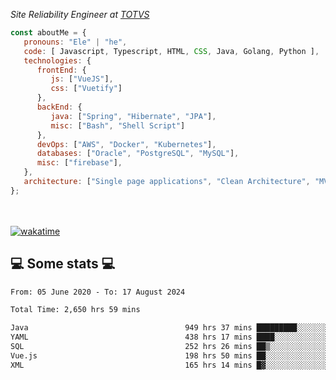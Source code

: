 <p><em>Site Reliability Engineer at <a href="https://www.totvs.com/">TOTVS</a></br>
</em></p>


```javascript
const aboutMe = {
   pronouns: "Ele" | "he",
   code: [ Javascript, Typescript, HTML, CSS, Java, Golang, Python ],
   technologies: {
      frontEnd: {
         js: ["VueJS"],
         css: ["Vuetify"]
      },
      backEnd: {
         java: ["Spring", "Hibernate", "JPA"],
         misc: ["Bash", "Shell Script"]
      },
      devOps: ["AWS", "Docker", "Kubernetes"],
      databases: ["Oracle", "PostgreSQL", "MySQL"],
      misc: ["firebase"],
   },
   architecture: ["Single page applications", "Clean Architecture", "MVC", "Microservices"],
};
```
</br></br>
[![wakatime](https://wakatime.com/badge/user/a3a8ed06-d304-4d6b-bc86-4adc418cdea7.svg)](https://wakatime.com/@a3a8ed06-d304-4d6b-bc86-4adc418cdea7)
<h2>💻 Some stats 💻</h2>

<!--START_SECTION:waka-->

```txt
From: 05 June 2020 - To: 17 August 2024

Total Time: 2,650 hrs 59 mins

Java                                   949 hrs 37 mins █████████░░░░░░░░░░░░░░░░   35.82 %
YAML                                   438 hrs 17 mins ████░░░░░░░░░░░░░░░░░░░░░   16.53 %
SQL                                    252 hrs 26 mins ██▒░░░░░░░░░░░░░░░░░░░░░░   09.52 %
Vue.js                                 198 hrs 50 mins ██░░░░░░░░░░░░░░░░░░░░░░░   07.50 %
XML                                    165 hrs 14 mins █▓░░░░░░░░░░░░░░░░░░░░░░░   06.23 %
```

<!--END_SECTION:waka-->
